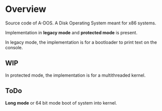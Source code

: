 # Overview

Source code of A-DOS. A Disk Operating System meant for x86 systems.

Implementation in **legacy mode** and **protected mode** is present. 

In legacy mode, the implementation is for a bootloader to print text on the console.


## WIP
In protected mode, the implementation is for a multithreaded kernel.

## ToDo
**Long mode** or 64 bit mode boot of system into kernel.

